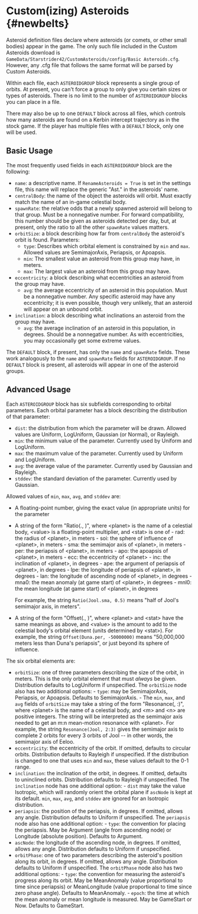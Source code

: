 Custom(izing) Asteroids                         {#newbelts}
============

Asteroid definition files declare where asteroids (or comets, or other small bodies) appear in the game. The only such file included in the Custom Asteroids download is `GameData/Starstrider42/CustomAsteroids/config/Basic Asteroids.cfg`. However, any .cfg file that follows the same format will be parsed by Custom Asteroids.

Within each file, each `ASTEROIDGROUP` block represents a single group of orbits. At present, you can't force a group to only give you certain sizes or types of asteroids. There is no limit to the number of `ASTEROIDGROUP` blocks you can place in a file.

There may also be up to one `DEFAULT` block across all files, which controls how many asteroids are found on a Kerbin intercept trajectory as in the stock game. If the player has multiple files with a `DEFAULT` block, only one will be used.

Basic Usage
------------

The most frequently used fields in each `ASTEROIDGROUP` block are the following:

* `name`: a descriptive name. If `RenameAsteroids = True` is set in the settings file, this name will replace the generic "Ast." in the asteroids' name.
* `centralBody`: the name of the object the asteroids will orbit. Must exactly match the name of an 
    in-game celestial body.
* `spawnRate`: the relative odds that a newly spawned asteroid will belong to that group. Must be a 
    nonnegative number. For forward compatibility, this number should be given as asteroids detected per 
    day, but, at present, only the ratio to all the other `spawnRate` values matters.
* `orbitSize`: a block describing how far from `centralBody` the asteroid's orbit is found. Parameters:
    - `type`: Describes which orbital element is constrained by `min` and `max`. Allowed values are 
        SemimajorAxis, Periapsis, or Apoapsis.
    - `min`: The smallest value an asteroid from this group may have, in meters.
    - `max`: The largest value an asteroid from this group may have.
* `eccentricity`: a block describing what eccentricities an asteroid from the group may have.
    - `avg`: the average eccentricity of an asteroid in this population. Must be a nonnegative number. 
        Any specific asteroid may have any eccentricity; it is even possible, though very unlikely, 
        that an asteroid will appear on an unbound orbit.
* `inclination`: a block describing what inclinations an asteroid from the group may have.
    - `avg`: the average inclination of an asteroid in this population, in degrees. Should be a 
        nonnegative number. As with eccentricities, you may occasionally get some extreme values.

The `DEFAULT` block, if present, has only the `name` and `spawnRate` fields. These work analogously to the `name` and `spawnRate` fields for `ASTEROIDGROUP`. If no `DEFAULT` block is present, all asteroids will appear in one of the asteroid groups.

Advanced Usage
------------

Each `ASTEROIDGROUP` block has six subfields corresponding to orbital parameters. Each orbital parameter has a block describing the distribution of that parameter:
* `dist`: the distribution from which the parameter will be drawn. Allowed values are Uniform, 
    LogUniform, Gaussian (or Normal), or Rayleigh.
* `min`: the minimum value of the parameter. Currently used by Uniform and LogUniform.
* `max`: the maximum value of the parameter. Currently used by Uniform and LogUniform.
* `avg`: the average value of the parameter. Currently used by Gaussian and Rayleigh.
* `stddev`: the standard deviation of the parameter. Currently used by Gaussian.

Allowed values of `min`, `max`, `avg`, and `stddev` are:
* A floating-point number, giving the exact value (in appropriate units) for the parameter
* A string of the form "Ratio(<planet>.<stat>, <value>)", where &lt;planet&gt; is the name of a 
    celestial body, &lt;value&gt; is a floating-point multiplier, and &lt;stat&gt; is one of 
        - rad: the radius of &lt;planet&gt;, in meters
        - soi: the sphere of influence of &lt;planet&gt;, in meters
        - sma: the semimajor axis of &lt;planet&gt;, in meters
        - per: the periapsis of &lt;planet&gt;, in meters
        - apo: the apoapsis of &lt;planet&gt;, in meters
        - ecc: the eccentricity of &lt;planet&gt;
        - inc: the inclination of &lt;planet&gt;, in degrees
        - ape: the argument of periapsis of &lt;planet&gt;, in degrees
        - lpe: the longitude of periapsis of &lt;planet&gt;, in degrees
        - lan: the longitude of ascending node of &lt;planet&gt;, in degrees
        - mna0: the mean anomaly (at game start) of &lt;planet&gt;, in degrees
        - mnl0: the mean longitude (at game start) of &lt;planet&gt;, in degrees

  For example, the string `Ratio(Jool.sma, 0.5)` means "half of Jool's semimajor axis, in meters".
* A string of the form "Offset(<planet>.<stat>, <value>)", where &lt;planet&gt; and &lt;stat&gt; 
    have the same meanings as above, and &lt;value&gt; is the amount to add to the celestial body's 
    orbital element (units determined by &lt;stat&gt;). For example, the string 
    `Offset(Duna.per, -50000000)` means "50,000,000 meters less than Duna's periapsis", or just 
    beyond its sphere of influence.

The six orbital elements are:
* `orbitSize`: one of three parameters describing the size of the orbit, in meters. This is the 
    only orbital element that must *always* be given. Distribution defaults to LogUniform if 
    unspecified. The `orbitSize` node also has two additional options:
        - `type`: may be SemimajorAxis, Periapsis, or Apoapsis. Defaults to SemimajorAxis.
        - The `min`, `max`, and `avg` fields of `orbitSize` may take a string of the form 
    "Resonance(<planet>, <m>:<n>)", where &lt;planet&gt; is the name of a celestial body, and 
    &lt;m&gt; and &lt;n&gt; are positive integers. The string will be interpreted as the semimajor 
    axis needed to get an m:n mean-motion resonance with &lt;planet&gt;. For example, the string 
    `Resonance(Jool, 2:3)` gives the semimajor axis to complete 2 orbits for every 3 orbits of Jool 
    -- in other words, the semimajor axis of Eeloo.
* `eccentricity`: the eccentricity of the orbit. If omitted, defaults to circular orbits. Distribution 
    defaults to Rayleigh if unspecified. If the distribution is changed to one that uses `min` and 
    `max`, these values default to the 0-1 range.
* `inclination`: the inclination of the orbit, in degrees. If omitted, defaults to uninclined orbits. 
    Distribution defaults to Rayleigh if unspecified. The `inclination` node has one additional option:
        - `dist` may take the value Isotropic, which will randomly orient the orbital plane if 
            `ascNode` is kept at its default. `min`, `max`, `avg`, and `stddev` are ignored for an 
            Isotropic distribution.
* `periapsis`: the position of the periapsis, in degrees. If omitted, allows any angle. Distribution 
    defaults to Uniform if unspecified. The `periapsis` node also has one additional option:
        - `type`: the convention for placing the periapsis. May be Argument (angle from ascending 
            node) or Longitude (absolute position). Defaults to Argument.
* `ascNode`: the longitude of the ascending node, in degrees. If omitted, allows any angle. 
    Distribution defaults to Uniform if unspecified.
* `orbitPhase`: one of two parameters describing the asteroid's position along its orbit, in degrees. 
    If omitted, allows any angle. Distribution defaults to Uniform if unspecified. The `orbitPhase` 
    node also has two additional options:
        - `type`: the convention for measuring the asteroid's progress along its orbit. May be 
            MeanAnomaly (value proportional to time since periapsis) or MeanLongitude (value 
            proportional to time since zero phase angle). Defaults to MeanAnomaly.
        - `epoch`: the time at which the mean anomaly or mean longitude is measured. May be GameStart 
            or Now. Defaults to GameStart.
